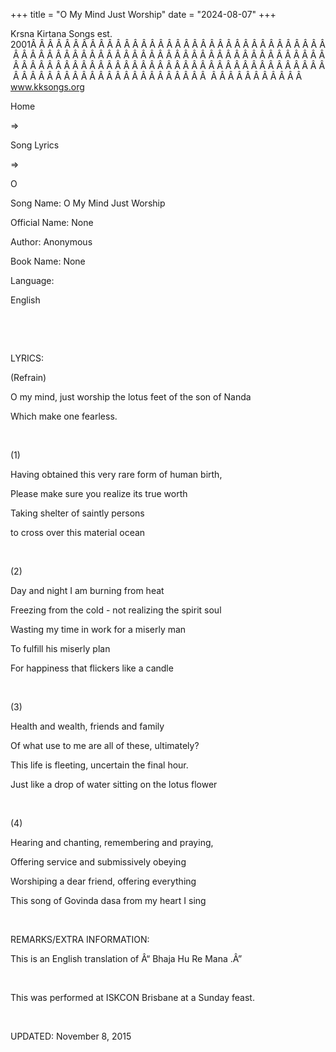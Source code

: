 +++ 
title = "O My Mind Just Worship"
date = "2024-08-07"
+++

Krsna Kirtana Songs est. 2001Â Â Â Â Â Â Â Â Â Â Â Â Â Â Â Â Â Â Â Â Â Â Â Â Â Â Â Â Â Â Â Â Â Â Â Â Â Â Â Â Â Â Â Â Â Â Â Â Â Â Â Â Â Â Â Â Â Â Â Â Â Â Â Â Â Â Â Â Â Â Â Â Â Â Â Â Â Â Â Â Â Â Â Â Â Â Â Â Â Â Â Â Â Â Â Â Â Â Â Â Â Â Â Â Â Â Â Â Â Â Â Â Â Â Â Â Â Â Â Â Â Â Â Â Â Â Â Â Â Â Â Â  Â Â Â Â Â Â Â Â Â Â Â  
www.kksongs.org








Home
 
⇒
 
Song Lyrics
 
⇒
 
O


Song
Name: O My Mind Just Worship


Official
Name: None


Author:
Anonymous


Book
Name: None


Language:

English


 






















 


LYRICS:


(Refrain)


O my
mind, just worship the lotus feet of the son of Nanda


Which
make one fearless.


 


(1)


Having
obtained this very rare form of human birth,


Please
make sure you realize its true worth


Taking
shelter of saintly persons


to
cross over this material ocean


 


(2)


Day
and night I am burning from heat


Freezing
from the cold - not realizing the spirit soul


Wasting
my time in work for a miserly man


To
fulfill his miserly plan


For
happiness that flickers like a candle


 


(3)


Health
and wealth, friends and family


Of
what use to me are all of these, ultimately?


This
life is fleeting, uncertain the final hour.


Just
like a drop of water sitting on the lotus flower


 


(4)


Hearing
and chanting, remembering and praying,


Offering
service and submissively obeying


Worshiping
a dear friend, offering everything


This
song of Govinda dasa from my heart I sing


 


REMARKS/EXTRA
INFORMATION:


This
is an English translation of Â“
Bhaja Hu Re Mana
.Â”


 


This
was performed at ISKCON Brisbane at a Sunday feast.


 


UPDATED:
 November 8, 2015